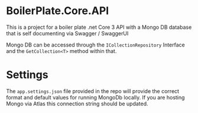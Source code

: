 # BoilerPlate.Core.API
This is a project for a boiler plate .net Core 3 API with a Mongo DB database that is self documenting via Swagger / SwaggerUI

Mongo DB can be accessed through the `ICollectionRepository` Interface and the `GetCollection<T>` method within that. 

# Settings

The `app.settings.json` file provided in the repo will provide the correct format and default values for running MongoDb locally. 
If you are hosting Mongo via Atlas this connection string should be updated. 

